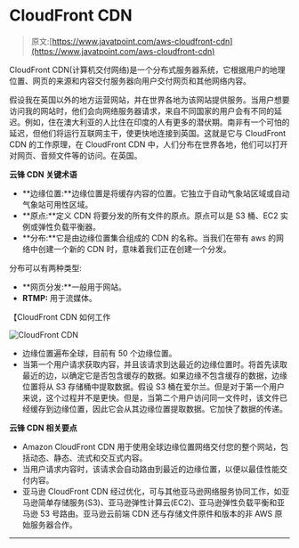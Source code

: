 # CloudFront CDN

> 原文:[https://www.javatpoint.com/aws-cloudfront-cdn](https://www.javatpoint.com/aws-cloudfront-cdn)

CloudFront CDN(计算机交付网络)是一个分布式服务器系统，它根据用户的地理位置、网页的来源和内容交付服务器向用户交付网页和其他网络内容。

假设我在英国以外的地方运营网站，并在世界各地为该网站提供服务。当用户想要访问我的网站时，他们会向网络服务器请求，来自不同国家的用户会有不同的延迟。例如，住在澳大利亚的人比住在印度的人有更多的潜伏期。南非有一个可怕的延迟，但他们将运行互联网主干，使更快地连接到英国。这就是它与 CloudFront CDN 的工作原理，在 CloudFront CDN 中，人们分布在世界各地，他们可以打开对网页、音频文件等的访问。在英国。

**云锋 CDN 关键术语**

*   **边缘位置:**边缘位置是将缓存内容的位置。它独立于自动气象站区域或自动气象站可用性区域。
*   **原点:**定义 CDN 将要分发的所有文件的原点。原点可以是 S3 桶、EC2 实例或弹性负载平衡器。
*   **分布:**它是由边缘位置集合组成的 CDN 的名称。当我们在带有 aws 的网络中创建一个新的 CDN 时，意味着我们正在创建一个分发。

分布可以有两种类型:

*   **网页分发:**一般用于网站。
*   **RTMP:** 用于流媒体。

【CloudFront CDN 如何工作

![CloudFront CDN](../Images/fe8e939ec58a8745b2ec63059fb0992f.png)

*   边缘位置遍布全球，目前有 50 个边缘位置。
*   当第一个用户请求获取内容，并且该请求到达最近的边缘位置时。将首先读取最近的边，以确定它是否包含缓存的数据。如果边缘不包含缓存的数据，边缘位置将从 S3 存储桶中提取数据。假设 S3 桶在爱尔兰。但是对于第一个用户来说，这个过程并不是更快。但是，当第二个用户访问同一文件时，该文件已经缓存到边缘位置，因此它会从其边缘位置提取数据。它加快了数据的传递。

**云锋 CDN 相关要点**

*   Amazon CloudFront CDN 用于使用全球边缘位置网络交付您的整个网站，包括动态、静态、流式和交互式内容。
*   当用户请求内容时，该请求会自动路由到最近的边缘位置，以便以最佳性能交付内容。
*   亚马逊 CloudFront CDN 经过优化，可与其他亚马逊网络服务协同工作，如亚马逊简单存储服务(S3)、亚马逊弹性计算云(EC2)、亚马逊弹性负载平衡和亚马逊 53 号路由。亚马逊云前端 CDN 还与存储文件原件和版本的非 AWS 原始服务器合作。

* * *